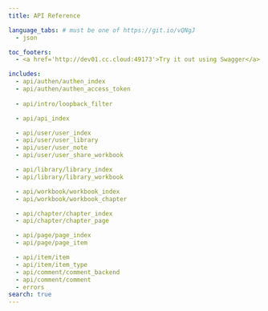 ```yaml
---
title: API Reference

language_tabs: # must be one of https://git.io/vQNgJ
  - json

toc_footers:
  - <a href='http://dev01.cc.cloud:49173'>Try it out using Swagger</a>

includes:
  - api/authen/authen_index
  - api/authen/authen_access_token
   
  - api/intro/loopback_filter

  - api/api_index

  - api/user/user_index
  - api/user/user_library
  - api/user/user_note
  - api/user/user_share_workbook

  - api/library/library_index
  - api/library/library_workbook

  - api/workbook/workbook_index
  - api/workbook/workbook_chapter

  - api/chapter/chapter_index
  - api/chapter/chapter_page

  - api/page/page_index
  - api/page/page_item

  - api/item/item
  - api/item/item_type
  - api/comment/comment_backend
  - api/comment/comment
  - errors
search: true
---
```

